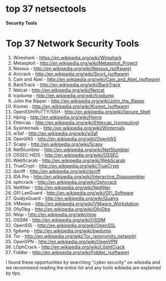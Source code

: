 # top 37 netsectools


**Security Tools**

# Top 37 Network Security Tools

1. Wireshark - https://en.wikipedia.org/wiki/Wireshark
2. Metasploit - http://en.wikipedia.org/wiki/Metasploit_Project
3. Nessus - http://en.wikipedia.org/wiki/Nessus_(software)
4. Aircrack - http://en.wikipedia.org/wiki/Snort_(software)
5. Cain and Abel - http://en.wikipedia.org/wiki/Cain_and_Abel_(software)
6. BackTrack - http://en.wikipedia.org/wiki/BackTrack
7. Netcat - http://en.wikipedia.org/wiki/Netcat
8. tcpdump - http://en.wikipedia.org/wiki/tcpdump
9. John the Ripper - http://en.wikipedia.org/wiki/John_the_Ripper
10. Kismet - http://en.wikipedia.org/wiki/Kismet_(software)  
11. OpenSSH/PuTTY/SSH - http://en.wikipedia.org/wiki/Secure_Shell
12. Hping - http://en.wikipedia.org/wiki/Hping
13. Ettercap - http://en.wikipedia.org/wiki/Ettercap_(computing)
14. Sysinternals - http://en.wikipedia.org/wiki/Winternals
15. w3af - http://en.wikipedia.org/wiki/w3af
16. OpenVAS - http://en.wikipedia.org/wiki/OpenVAS
17. Scapy - http://en.wikipedia.org/wiki/Scapy
18. NetStumbler - http://en.wikipedia.org/wiki/NetStumbler
19. OSSEC HIDS - http://en.wikipedia.org/wiki/OSSEC
20. WebScarab - http://en.wikipedia.org/wiki/WebScarab
21. TrueCrypt - http://en.wikipedia.org/wiki/TrueCrypt
22. dsniff - http://en.wikipedia.org/wiki/dsniff
23. IDA Pro - http://en.wikipedia.org/wiki/Interactive_Disassembler
24. ophcrack - http://en.wikipedia.org/wiki/Ophcrack
25. Netfilter - http://en.wikipedia.org/wiki/Netfilter
26. GFI LanGuard - http://en.wikipedia.org/wiki/GFI_Software
27. QualysGuard - http://en.wikipedia.org/wiki/Qualys
28. VMware - http://en.wikipedia.org/wiki/VMware_Workstation
29. OllyDbg - http://en.wikipedia.org/wiki/OllyDbg
30. Ntop - http://en.wikipedia.org/wiki/ntop
31. OSSIM - http://en.wikipedia.org/wiki/OSSIM
32. OpenSSL - http://en.wikipedia.org/wiki/OpenSSL
33. fgdump - http://en.wikipedia.org/wiki/pwdump
34. Tor - http://en.wikipedia.org/wiki/Tor_(anonymity_network)
35. OpenVPN - http://en.wikipedia.org/wiki/OpenVPN
36. LOphCrack - http://en.wikipedia.org/wiki/L0phtCrack
37. Fiddler - http://en.wikipedia.org/wiki/Fiddler_(software)


I found these opportunities by searching "cyber security" on wikiedia and we recommend reading the entire list and any tools wikiedia are explained by tips.
